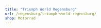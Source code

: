 ```yaml
---
title: "Triumph World Regensburg"
url: /regensburg/triumph-world-regensburg/
shop: Motorrad
---
```

